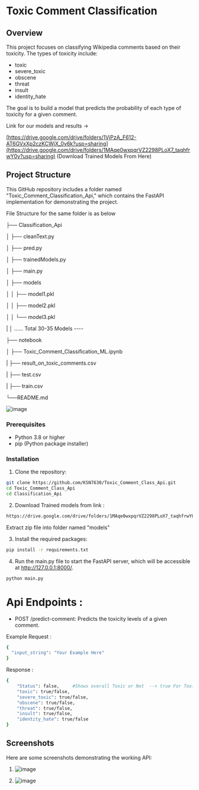 # Toxic Comment Classification

## Overview

This project focuses on classifying Wikipedia comments based on their toxicity. The types of toxicity include:

- toxic
- severe_toxic
- obscene
- threat
- insult
- identity_hate

The goal is to build a model that predicts the probability of each type of toxicity for a given comment.

Link for our models and results →

[https://drive.google.com/drive/folders/1VjPzA_F612-AT6GVxXp2czKCWjX_0y6k?usp=sharing](https://drive.google.com/drive/folders/1MAqe0wxpqrVZ2298PLoX7_taqhfrwY0y?usp=sharing)  (Download Trained Models From Here)

## Project Structure

This GitHub repository includes a folder named "Toxic_Comment_Classification_Api," which contains the FastAPI implementation for demonstrating the project.

File Structure for the same folder is as below

├── Classification_Api

│ ├── cleanText.py

│ ├── pred.py

│ ├── trainedModels.py

│ ├── main.py

│ ├── models

│ │ ├── model1.pkl

│ │ ├── model2.pkl

│ │ └── model3.pkl

| │ ...... Total 30-35 Models ----

├── notebook

│ ├── Toxic_Comment_Classification_ML.ipynb

| ├── result_on_toxic_comments.csv

| ├── test.csv

| ├── train.csv

└──README.md

![image](https://github.com/KSN7630/Toxic-Comment-Classification/assets/120741965/871fa4da-6cff-45ca-b57e-c9e8e7985b4c)




### Prerequisites

- Python 3.8 or higher
- pip (Python package installer)

### Installation

1. Clone the repository:

```bash
git clone https://github.com/KSN7630/Toxic_Comment_Class_Api.git
cd Toxic_Comment_Class_Api
cd Classification_Api
``` 
2. Download Trained models from link :
```bash
https://drive.google.com/drive/folders/1MAqe0wxpqrVZ2298PLoX7_taqhfrwY0y?usp=sharing   (Download Trained Models From Here)
```

Extract zip file into folder named "models"

3. Install the required packages:
```bash
pip install -r requirements.txt
```
4. Run the main.py file to start the FastAPI server, which will be accessible at http://127.0.0.1:8000/.
```bash
python main.py
```

# Api Endpoints :

- POST /predict-comment: Predicts the toxicity levels of a given comment.

Example Request :
```bash
{
  "input_string": "Your Example Here"
}
```
Response :
```bash
{
    "Status": false,     #Shows overall Toxic or Not  --> true For Toxic
    "toxic": true/false,      
    "severe_toxic": true/false,
    "obscene": true/false,
    "threat": true/false,
    "insult": true/false,
    "identity_hate": true/false
}
```

## Screenshots

Here are some screenshots demonstrating the working API:

1) ![image](https://github.com/KSN7630/Toxic-Comment-Classification/assets/120741965/2af6b5ac-a217-4a01-b186-181b1b0a2713)

2) ![image](https://github.com/KSN7630/Toxic-Comment-Classification/assets/120741965/a2509c1b-07a9-4e95-a529-71e33489faae)




